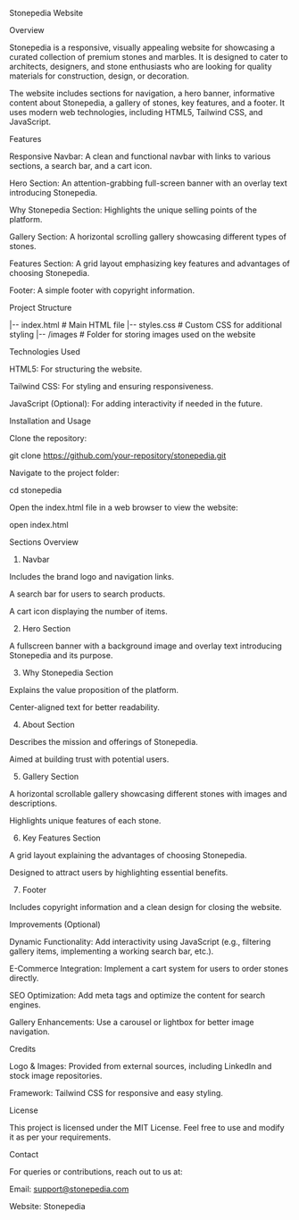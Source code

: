 Stonepedia Website

Overview

Stonepedia is a responsive, visually appealing website for showcasing a curated collection of premium stones and marbles. It is designed to cater to architects, designers, and stone enthusiasts who are looking for quality materials for construction, design, or decoration.

The website includes sections for navigation, a hero banner, informative content about Stonepedia, a gallery of stones, key features, and a footer. It uses modern web technologies, including HTML5, Tailwind CSS, and JavaScript.

Features

Responsive Navbar: A clean and functional navbar with links to various sections, a search bar, and a cart icon.

Hero Section: An attention-grabbing full-screen banner with an overlay text introducing Stonepedia.

Why Stonepedia Section: Highlights the unique selling points of the platform.

Gallery Section: A horizontal scrolling gallery showcasing different types of stones.

Features Section: A grid layout emphasizing key features and advantages of choosing Stonepedia.

Footer: A simple footer with copyright information.

Project Structure

|-- index.html # Main HTML file
|-- styles.css # Custom CSS for additional styling
|-- /images # Folder for storing images used on the website

Technologies Used

HTML5: For structuring the website.

Tailwind CSS: For styling and ensuring responsiveness.

JavaScript (Optional): For adding interactivity if needed in the future.

Installation and Usage

Clone the repository:

git clone https://github.com/your-repository/stonepedia.git

Navigate to the project folder:

cd stonepedia

Open the index.html file in a web browser to view the website:

open index.html

Sections Overview

1. Navbar

Includes the brand logo and navigation links.

A search bar for users to search products.

A cart icon displaying the number of items.

2. Hero Section

A fullscreen banner with a background image and overlay text introducing Stonepedia and its purpose.

3. Why Stonepedia Section

Explains the value proposition of the platform.

Center-aligned text for better readability.

4. About Section

Describes the mission and offerings of Stonepedia.

Aimed at building trust with potential users.

5. Gallery Section

A horizontal scrollable gallery showcasing different stones with images and descriptions.

Highlights unique features of each stone.

6. Key Features Section

A grid layout explaining the advantages of choosing Stonepedia.

Designed to attract users by highlighting essential benefits.

7. Footer

Includes copyright information and a clean design for closing the website.

Improvements (Optional)

Dynamic Functionality: Add interactivity using JavaScript (e.g., filtering gallery items, implementing a working search bar, etc.).

E-Commerce Integration: Implement a cart system for users to order stones directly.

SEO Optimization: Add meta tags and optimize the content for search engines.

Gallery Enhancements: Use a carousel or lightbox for better image navigation.

Credits

Logo & Images: Provided from external sources, including LinkedIn and stock image repositories.

Framework: Tailwind CSS for responsive and easy styling.

License

This project is licensed under the MIT License. Feel free to use and modify it as per your requirements.

Contact

For queries or contributions, reach out to us at:

Email: support@stonepedia.com

Website: Stonepedia
